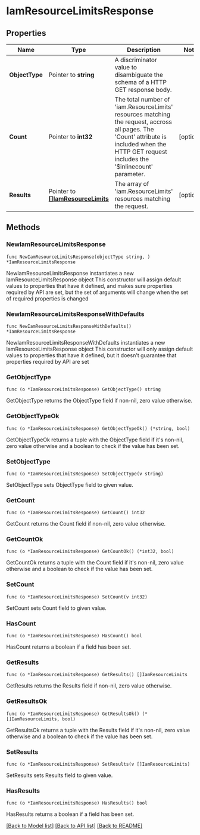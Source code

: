 # IamResourceLimitsResponse

## Properties

Name | Type | Description | Notes
------------ | ------------- | ------------- | -------------
**ObjectType** | Pointer to **string** | A discriminator value to disambiguate the schema of a HTTP GET response body. | 
**Count** | Pointer to **int32** | The total number of &#39;iam.ResourceLimits&#39; resources matching the request, accross all pages. The &#39;Count&#39; attribute is included when the HTTP GET request includes the &#39;$inlinecount&#39; parameter. | [optional] 
**Results** | Pointer to [**[]IamResourceLimits**](iam.ResourceLimits.md) | The array of &#39;iam.ResourceLimits&#39; resources matching the request. | [optional] 

## Methods

### NewIamResourceLimitsResponse

`func NewIamResourceLimitsResponse(objectType string, ) *IamResourceLimitsResponse`

NewIamResourceLimitsResponse instantiates a new IamResourceLimitsResponse object
This constructor will assign default values to properties that have it defined,
and makes sure properties required by API are set, but the set of arguments
will change when the set of required properties is changed

### NewIamResourceLimitsResponseWithDefaults

`func NewIamResourceLimitsResponseWithDefaults() *IamResourceLimitsResponse`

NewIamResourceLimitsResponseWithDefaults instantiates a new IamResourceLimitsResponse object
This constructor will only assign default values to properties that have it defined,
but it doesn't guarantee that properties required by API are set

### GetObjectType

`func (o *IamResourceLimitsResponse) GetObjectType() string`

GetObjectType returns the ObjectType field if non-nil, zero value otherwise.

### GetObjectTypeOk

`func (o *IamResourceLimitsResponse) GetObjectTypeOk() (*string, bool)`

GetObjectTypeOk returns a tuple with the ObjectType field if it's non-nil, zero value otherwise
and a boolean to check if the value has been set.

### SetObjectType

`func (o *IamResourceLimitsResponse) SetObjectType(v string)`

SetObjectType sets ObjectType field to given value.


### GetCount

`func (o *IamResourceLimitsResponse) GetCount() int32`

GetCount returns the Count field if non-nil, zero value otherwise.

### GetCountOk

`func (o *IamResourceLimitsResponse) GetCountOk() (*int32, bool)`

GetCountOk returns a tuple with the Count field if it's non-nil, zero value otherwise
and a boolean to check if the value has been set.

### SetCount

`func (o *IamResourceLimitsResponse) SetCount(v int32)`

SetCount sets Count field to given value.

### HasCount

`func (o *IamResourceLimitsResponse) HasCount() bool`

HasCount returns a boolean if a field has been set.

### GetResults

`func (o *IamResourceLimitsResponse) GetResults() []IamResourceLimits`

GetResults returns the Results field if non-nil, zero value otherwise.

### GetResultsOk

`func (o *IamResourceLimitsResponse) GetResultsOk() (*[]IamResourceLimits, bool)`

GetResultsOk returns a tuple with the Results field if it's non-nil, zero value otherwise
and a boolean to check if the value has been set.

### SetResults

`func (o *IamResourceLimitsResponse) SetResults(v []IamResourceLimits)`

SetResults sets Results field to given value.

### HasResults

`func (o *IamResourceLimitsResponse) HasResults() bool`

HasResults returns a boolean if a field has been set.


[[Back to Model list]](../README.md#documentation-for-models) [[Back to API list]](../README.md#documentation-for-api-endpoints) [[Back to README]](../README.md)


